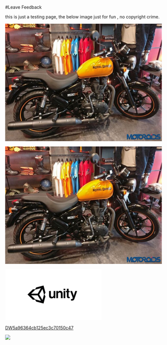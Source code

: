#Leave Feedback

<div id="feedback-container"></div>
this is just a testing page,
the below image just for fun , no copyright crime.

![abc](../DevImages/RoyalEnfiled2.png)

![abc](./DevImages/RoyalEnfiled2.png)

![abc](Images/DW5a963922d2f2b83b4ce3e9c6.png)


[DW5a96364cb125ec3c70150c47](Examples/DW5a96364cb125ec3c70150c47.cs)

![](https://images.pexels.com/photos/67636/rose-blue-flower-rose-blooms-67636.jpeg)
